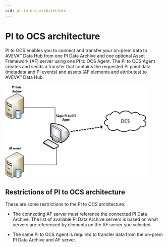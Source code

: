 ```yaml
---
uid: pi-to-ocs-architecture
---
```


# PI to OCS architecture

PI to OCS enables you to connect and transfer your on-prem data to AVEVA&trade; Data Hub from one PI Data Archive and one optional Asset Framework (AF) server using one PI to OCS Agent. The PI to OCS Agent creates and sends a transfer that contains the requested PI point data (metadata and PI events) and assets (AF elements and attributes) to AVEVA&trade; Data Hub. <!--What else do we want to say here?-->

![ ](../../images/pi-ocs-architecture.png)

## Restrictions of PI to OCS architecture

These are some restrictions to the PI to OCS architecture:

* The connecting AF server must reference the connected PI Data Archive. The list of available PI Data Archive servers is based on what servers are referenced by elements on the AF server you selected.

* The same PI to OCS Agent is required to transfer data from the on-prem PI Data Archive and AF server.
